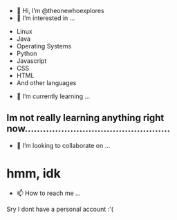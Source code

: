 - 👋 Hi, I’m @theonewhoexplores
- 👀 I’m interested in ...

* Linux
* Java
* Operating Systems
* Python
* Javascript
* CSS
* HTML
* And other languages

- 🌱 I’m currently learning ...

## Im not really learning anything right now................................................
 
- 💞️ I’m looking to collaborate on ...

# hmm, idk
  
- 📫 How to reach me ...

Sry I dont have a personal account :'(

<!---
theonewhoexplores/theonewhoexplores is a ✨ special ✨ repository because its `README.md` (this file) appears on your GitHub profile.
You can click the Preview link to take a look at your changes.
--->
